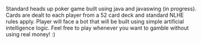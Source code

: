 Standard heads up poker game built using java and javaswing (in progress). 
Cards are dealt to each player from a 52 card deck and standard NLHE rules apply. Player will face a bot that will 
be built using simple artificial intelligence logic. Feel free to play whenever you want to gamble without using
real money! :)




